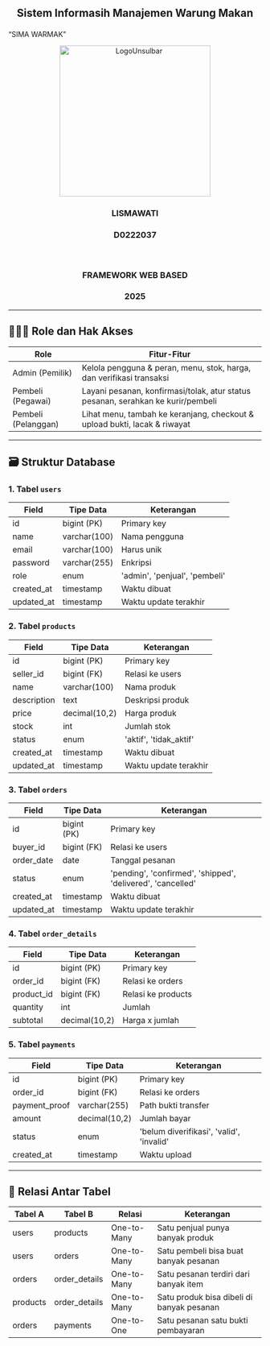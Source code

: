 ## <p align="center" style="margin-top: 0;">Sistem Informasih Manajemen Warung Makan
“SIMA WARMAK”
</p>

<p align="center">
  <img src="/public/LogoUnsulbar 1.png" width="300" alt="LogoUnsulbar" />
</p>

### <p align="center">LISMAWATI</p>

### <p align="center">D0222037</p></br>

### <p align="center">FRAMEWORK WEB BASED</p>

### <p align="center">2025</p>
---

## 🧑‍🤝‍🧑 Role dan Hak Akses

| Role              | Fitur-Fitur                                                                      |
|-------------------|-----------------------------------------------------------------------------------|
| Admin (Pemilik)   | Kelola pengguna & peran, menu, stok, harga, dan verifikasi transaksi             |
| Pembeli (Pegawai) | Layani pesanan, konfirmasi/tolak, atur status pesanan, serahkan ke kurir/pembeli |
| Pembeli (Pelanggan)| Lihat menu, tambah ke keranjang, checkout & upload bukti, lacak & riwayat       |

---

## 🗃️ Struktur Database

### 1. Tabel `users`

| Field      | Tipe Data      | Keterangan                |
|------------|----------------|---------------------------|
| id         | bigint (PK)    | Primary key               |
| name       | varchar(100)   | Nama pengguna             |
| email      | varchar(100)   | Harus unik                |
| password   | varchar(255)   | Enkripsi                  |
| role       | enum           | 'admin', 'penjual', 'pembeli' |
| created_at | timestamp      | Waktu dibuat              |
| updated_at | timestamp      | Waktu update terakhir     |

### 2. Tabel `products`

| Field       | Tipe Data      | Keterangan               |
|-------------|----------------|--------------------------|
| id          | bigint (PK)    | Primary key              |
| seller_id   | bigint (FK)    | Relasi ke users          |
| name        | varchar(100)   | Nama produk              |
| description | text           | Deskripsi produk         |
| price       | decimal(10,2)  | Harga produk             |
| stock       | int            | Jumlah stok              |
| status      | enum           | 'aktif', 'tidak_aktif'   |
| created_at  | timestamp      | Waktu dibuat             |
| updated_at  | timestamp      | Waktu update terakhir    |

### 3. Tabel `orders`

| Field       | Tipe Data      | Keterangan                          |
|-------------|----------------|-----------------------------------|
| id          | bigint (PK)    | Primary key                       |
| buyer_id    | bigint (FK)    | Relasi ke users                   |
| order_date  | date           | Tanggal pesanan                  |
| status      | enum           | 'pending', 'confirmed', 'shipped', 'delivered', 'cancelled' |
| created_at  | timestamp      | Waktu dibuat                     |
| updated_at  | timestamp      | Waktu update terakhir            |

### 4. Tabel `order_details`

| Field       | Tipe Data      | Keterangan                   |
|-------------|----------------|------------------------------|
| id          | bigint (PK)    | Primary key                  |
| order_id    | bigint (FK)    | Relasi ke orders             |
| product_id  | bigint (FK)    | Relasi ke products           |
| quantity    | int            | Jumlah                      |
| subtotal    | decimal(10,2)  | Harga x jumlah               |

### 5. Tabel `payments`

| Field          | Tipe Data      | Keterangan                           |
|----------------|----------------|------------------------------------|
| id             | bigint (PK)    | Primary key                        |
| order_id       | bigint (FK)    | Relasi ke orders                   |
| payment_proof  | varchar(255)   | Path bukti transfer                |
| amount         | decimal(10,2)  | Jumlah bayar                      |
| status         | enum           | 'belum diverifikasi', 'valid', 'invalid' |
| created_at     | timestamp      | Waktu upload                      |

---

## 🔗 Relasi Antar Tabel

| Tabel A  | Tabel B       | Relasi        | Keterangan                        |
|----------|---------------|---------------|---------------------------------|
| users    | products      | One-to-Many   | Satu penjual punya banyak produk|
| users    | orders        | One-to-Many   | Satu pembeli bisa buat banyak pesanan |
| orders   | order_details | One-to-Many   | Satu pesanan terdiri dari banyak item  |
| products | order_details | One-to-Many   | Satu produk bisa dibeli di banyak pesanan |
| orders   | payments      | One-to-One    | Satu pesanan satu bukti pembayaran |

```
